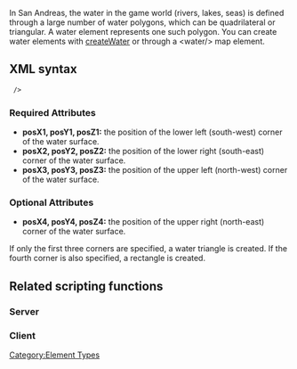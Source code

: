 In San Andreas, the water in the game world (rivers, lakes, seas) is defined through a large number of water polygons, which can be quadrilateral or triangular. A water element represents one such polygon. You can create water elements with [createWater](/createWater.md "wikilink") or through a &lt;water/&gt; map element.

XML syntax
----------

``` xml
 />
```

### Required Attributes

-   **posX1, posY1, posZ1:** the position of the lower left (south-west) corner of the water surface.
-   **posX2, posY2, posZ2:** the position of the lower right (south-east) corner of the water surface.
-   **posX3, posY3, posZ3:** the position of the upper left (north-west) corner of the water surface.

### Optional Attributes

-   **posX4, posY4, posZ4:** the position of the upper right (north-east) corner of the water surface.

If only the first three corners are specified, a water triangle is created. If the fourth corner is also specified, a rectangle is created.

Related scripting functions
---------------------------

### Server

### Client

[Category:Element Types](/Category:Element_Types.md "wikilink")
